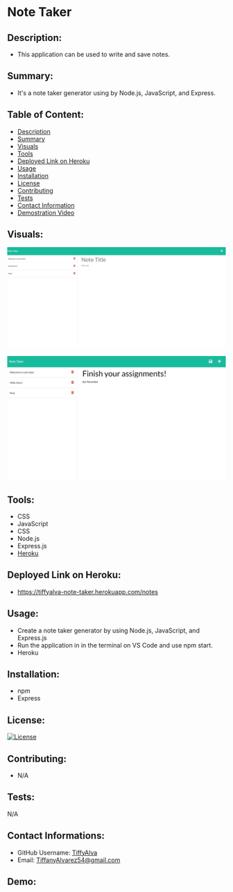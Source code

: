 # Note Taker 





## Description:
- This application can be used to write and save notes.

## Summary:
- It's a note taker generator using by Node.js, JavaScript, and Express.




## Table of Content:

* [Description](#description)
* [Summary](#summary)
* [Visuals](#visuals)
* [Tools](#tools)
* [Deployed Link on Heroku](#deployed-link-on-heroku)
* [Usage](#usage)
* [Installation](#installation)
* [License](#license)
* [Contributing](#contributing)
* [Tests](#tests)
* [Contact Information](#contact-informations)
* [Demostration Video](#demo)


## Visuals:
![](./public/assets/images/note-taker-mock-up.jpg)

![](./public/assets/images/note-taker-mock-up-2.jpg)

## Tools:
- CSS 
- JavaScript
- CSS 
- Node.js
- Express.js
- <a href="https://dashboard.heroku.com/apps">Heroku</a> 

## Deployed Link on Heroku: 
- https://tiffyalva-note-taker.herokuapp.com/notes

## Usage:
- Create a note taker generator by using Node.js, JavaScript, and Express.js
- Run the application in in the terminal on VS Code and use npm start.
- Heroku

## Installation:
- npm
- Express


## License:

[![License](https://img.shields.io/badge/License-Apache_2.0-blue.svg)](https://opensource.org/licenses/Apache-2.0)

## Contributing:
- N/A

## Tests:
N/A

## Contact Informations:
* GitHub Username: <a href="https://github.com/TiffyAlva">TiffyAlva</a>
* Email: <a href="malito:TiffanyAlvarez54@gmail.com">TiffanyAlvarez54@gmail.com


## Demo:















